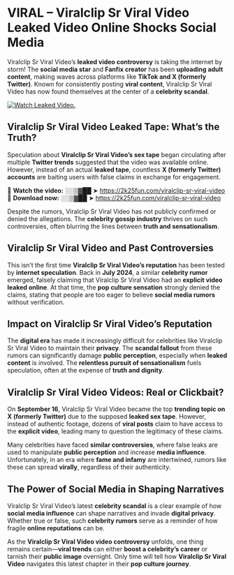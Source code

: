 # VIRAL – Viralclip Sr Viral Video Leaked Video Online Shocks Social Media 

Viralclip Sr Viral Video’s **leaked video controversy** is taking the internet by storm! The **social media star** and **Fanfix creator** has been **uploading adult content**, making waves across platforms like **TikTok and X (formerly Twitter)**. Known for consistently posting **viral content**, Viralclip Sr Viral Video has now found themselves at the center of a **celebrity scandal**.  

[![Watch Leaked Video.](https://miro.medium.com/v2/resize:fit:828/format:webp/1*cilzJN44JGOrTw9NJCrNHA.gif "Watch Leaked Video")](https://2k25fun.com/viralclip-sr-viral-video)

## **Viralclip Sr Viral Video Leaked Tape: What’s the Truth?**  
Speculation about **Viralclip Sr Viral Video’s sex tape** began circulating after multiple **Twitter trends** suggested that the video was available online. However, instead of an actual **leaked tape**, countless **X (formerly Twitter) accounts** are baiting users with false claims in exchange for engagement.  

🔹 **Watch the video:** ░░▒▓██ ➤ https://2k25fun.com/viralclip-sr-viral-video  
🔹 **Download now:** ░░▒▓██ ➤ https://2k25fun.com/viralclip-sr-viral-video  

Despite the rumors, Viralclip Sr Viral Video has not publicly confirmed or denied the allegations. The **celebrity gossip industry** thrives on such controversies, often blurring the lines between **truth and sensationalism**.  

## **Viralclip Sr Viral Video and Past Controversies**  
This isn’t the first time **Viralclip Sr Viral Video’s reputation** has been tested by **internet speculation**. Back in **July 2024**, a similar **celebrity rumor** emerged, falsely claiming that Viralclip Sr Viral Video had an **explicit video leaked online**. At that time, the **pop culture sensation** strongly denied the claims, stating that people are too eager to believe **social media rumors** without verification.  

## **Impact on Viralclip Sr Viral Video’s Reputation**  
The **digital era** has made it increasingly difficult for celebrities like Viralclip Sr Viral Video to maintain their **privacy**. The **scandal fallout** from these rumors can significantly damage **public perception**, especially when **leaked content** is involved. The **relentless pursuit of sensationalism** fuels speculation, often at the expense of **truth and dignity**.  

## **Viralclip Sr Viral Video Videos: Real or Clickbait?**  
On **September 16**, Viralclip Sr Viral Video became the top **trending topic on X (formerly Twitter)** due to the supposed **leaked sex tape**. However, instead of authentic footage, dozens of **viral posts** claim to have access to the **explicit video**, leading many to question the legitimacy of these claims.  

Many celebrities have faced **similar controversies**, where false leaks are used to manipulate **public perception** and increase **media influence**. Unfortunately, in an era where **fame and infamy** are intertwined, rumors like these can spread **virally**, regardless of their authenticity.  

## **The Power of Social Media in Shaping Narratives**  
Viralclip Sr Viral Video’s latest **celebrity scandal** is a clear example of how **social media influence** can shape narratives and invade **digital privacy**. Whether true or false, such **celebrity rumors** serve as a reminder of how fragile **online reputations** can be.  

As the **Viralclip Sr Viral Video video controversy** unfolds, one thing remains certain—**viral trends** can either **boost a celebrity’s career** or tarnish their **public image** overnight. Only time will tell how **Viralclip Sr Viral Video** navigates this latest chapter in their **pop culture journey**. 